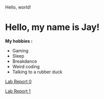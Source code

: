 Hello, world!

# Hello, my name is Jay!
**My hobbies :**
* Gaming
* Sleep
* Breakdance
* Weird coding
* Talking to a rubber duck

[Lab Report 0](lab-report-1-week-0.md)

[Lab Report 1](https://tnduong2807.github.io/cse-15l-lab-report1/)
